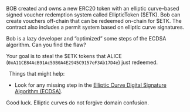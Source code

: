 BOB created and owns a new ERC20 token with an elliptic curve–based signed voucher redemption system called EllipticToken ($ETK). Bob can create vouchers off-chain that can be redeemed on-chain for $ETK. The contract also includes a permit system based on elliptic curve signatures.

Bob is a lazy developer and “optimized” some steps of the ECDSA algorithm. Can you find the flaw?

Your goal is to steal the $ETK tokens that ALICE (`0xA11CE84AcB91Ac59B0A4E2945C9157eF3Ab17D4e`) just redeemed.

&nbsp;
Things that might help:
* Look for any missing step in the [Elliptic Curve Digital Signature Algorithm (ECDSA)](https://en.wikipedia.org/wiki/Elliptic_Curve_Digital_Signature_Algorithm).

Good luck. Elliptic curves do not forgive domain confusion.